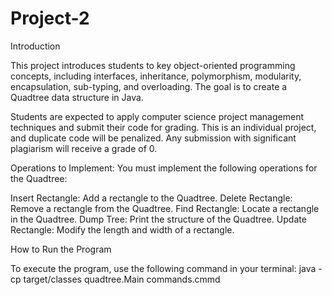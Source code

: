 # Project-2
Introduction

This project introduces students to key object-oriented programming concepts, including interfaces, inheritance, polymorphism, modularity, encapsulation, sub-typing, and overloading. The goal is to create a Quadtree data structure in Java.

Students are expected to apply computer science project management techniques and submit their code for grading. This is an individual project, and duplicate code will be penalized. Any submission with significant plagiarism will receive a grade of 0.


Operations to Implement:
You must implement the following operations for the Quadtree:

Insert Rectangle: Add a rectangle to the Quadtree.
Delete Rectangle: Remove a rectangle from the Quadtree.
Find Rectangle: Locate a rectangle in the Quadtree.
Dump Tree: Print the structure of the Quadtree.
Update Rectangle: Modify the length and width of a rectangle.


How to Run the Program

To execute the program, use the following command in your terminal:
java -cp target/classes quadtree.Main commands.cmmd
